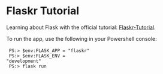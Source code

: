 # Flaskr Tutorial

Learning about Flask with the official tutorial:
<a href="https://flask.palletsprojects.com/en/2.1.x/tutorial/">Flaskr-Tutorial</a>.

To run the app, use the following in your Powershell console:<br><br>
<code>
PS:> $env:FLASK_APP = "flaskr"<br>
PS:> $env:FLASK_ENV = "development"<br>
PS:> flask run
</code>